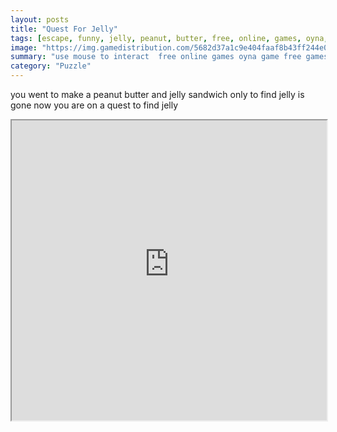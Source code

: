 ```yaml
---
layout: posts
title: "Quest For Jelly"
tags: [escape, funny, jelly, peanut, butter, free, online, games, oyna, game, free, games, play, play, games]
image: "https://img.gamedistribution.com/5682d37a1c9e404faaf8b43ff244e04a.jpg"
summary: "use mouse to interact  free online games oyna game free games play play games"
category: "Puzzle"
---
```


you went to make a peanut butter and jelly sandwich only to find jelly is gone now you are on a quest to find jelly

<iframe width="100%" height="480px;" src="https://flash.gamedistribution.com?game=5682d37a1c9e404faaf8b43ff244e04a"></iframe>